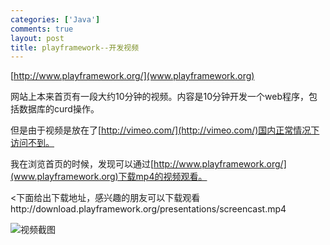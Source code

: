 ```yaml
--- 
categories: ['Java']
comments: true
layout: post
title: playframework--开发视频
---
```

[http://www.playframework.org/](www.playframework.org)

网站上本来首页有一段大约10分钟的视频。内容是10分钟开发一个web程序，包括数据库的curd操作。

但是由于视频是放在了[http://vimeo.com/](http://vimeo.com/)国内正常情况下访问不到。

我在浏览首页的时候，发现可以通过[http://www.playframework.org/](www.playframework.org)下载mp4的视频观看。

<下面给出下载地址，感兴趣的朋友可以下载观看http://download.playframework.org/presentations/screencast.mp4

![视频截图](http://www.playframework.org/images/screen.png)

